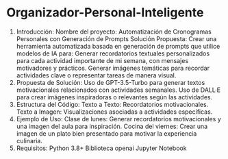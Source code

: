 # Organizador-Personal-Inteligente
1. Introducción:
Nombre del proyecto: Automatización de Cronogramas Personales con Generación de Prompts
Solución Propuesta:
Crear una herramienta automatizada basada en generación de prompts que utilice modelos de IA para:
Generar recordatorios textuales personalizados para cada actividad importante de mi semana, con mensajes motivadores y prácticos.
Generar imágenes temáticas para recordar actividades clave o representar tareas de manera visual.
2. Propuesta de Solución:
Uso de GPT-3.5-Turbo para generar textos motivacionales relacionados con actividades semanales.
Uso de DALL·E para crear imágenes inspiradoras o relevantes según las actividades.
3. Estructura del Código:
Texto a Texto: Recordatorios motivacionales.
Texto a Imagen: Visualizaciones asociadas a actividades específicas.
4. Ejemplo de Uso:
Clase de lunes: Generar recordatorios motivacionales y una imagen del aula para inspiración.
Cocina del viernes: Crear una imagen de un plato bien presentado para motivar la experiencia culinaria.
5. Requisitos:
Python 3.8+
Biblioteca openai
Jupyter Notebook
